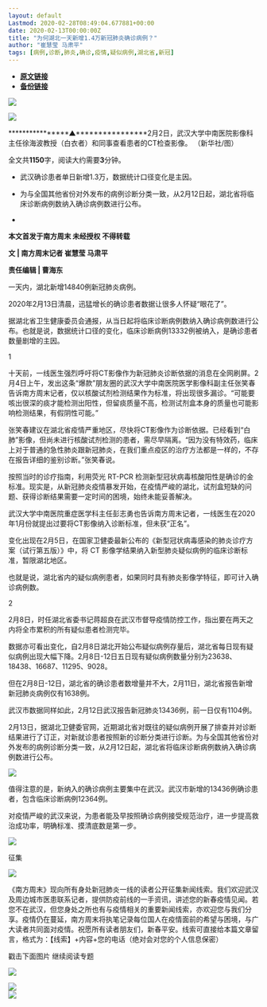 ```yaml
---
layout: default
Lastmod: 2020-02-28T08:49:04.677881+00:00
date: 2020-02-13T00:00:00Z
title: "为何湖北一天新增1.4万新冠肺炎确诊病例？"
author: "崔慧莹 马肃平"
tags: [病例,诊断,肺炎,确诊,疫情,疑似病例,湖北省,新冠]
---
```


* [**原文链接**](http://mp.weixin.qq.com/s?__biz=Njk5MTE1&mid=2652403930&idx=2&sn=b809a0b1c2fc702eec7c2c546fd28e09&chksm=33d9855e04ae0c4880ec756efd9c69394704082f4d5831e8c941d9db94945bf61d0efaa3bd95#rd)
* [**备份链接**](http://archive.is/OJUx3)


[![](/images/post/8a9380d1c9d44a084a45f1876dbc4564.jpg)](http://nfh5.sualyee.com/v3/idea/7tCGBrb5)

![](/images/post/8526bb5989291348bd238f3b3813038a.jpg)

****************▲****************2月2日，武汉大学中南医院影像科主任徐海波教授（白衣者）和同事查看患者的CT检查影像。 （新华社/图）

全文共**1150**字，阅读大约需要**3**分钟。

  

*   武汉确诊患者单日新增1.3万，数据统计口径变化是主因。
    

*   为与全国其他省份对外发布的病例诊断分类一致，从2月12日起，湖北省将临床诊断病例数纳入确诊病例数进行公布。
    
*     
    

**本文首发于南方周末 未经授权 不得转载**

**文 | 南方周末记者 崔慧莹 马肃平**

**责任编辑 | 曹海东**

  

一天内，湖北新增14840例新冠肺炎病例。

  

2020年2月13日清晨，迅猛增长的确诊患者数据让很多人怀疑“眼花了”。

  

据湖北省卫生健康委员会通报，从当日起将临床诊断病例数纳入确诊病例数进行公布。也就是说，数据统计口径的变化，临床诊断病例13332例被纳入，是确诊患者数量剧增的主因。

  

1

  

十天前，一线医生强烈呼吁将CT影像作为新冠肺炎诊断依据的消息在全网刷屏。2月4日上午，发出这条“爆款”朋友圈的武汉大学中南医院医学影像科副主任张笑春告诉南方周末记者，仅以核酸试剂检测结果作为标准，将出现很多漏诊。“可能要咳出很深的痰才能检测出阳性，但留痰质量不高，检测试剂盒本身的质量也可能影响检测结果，有假阴性可能。”

  

张笑春建议在湖北省疫情严重地区，尽快将CT影像作为诊断依据。已经看到“白肺”影像，但尚未进行核酸试剂检测的患者，需尽早隔离。“因为没有特效药，临床上对于普通的急性肺炎跟新冠肺炎，在我们重点疫区的治疗方法都是一样的，不存在报告详细的鉴别诊断。”张笑春说。

  

按照当时的诊疗指南，利用荧光 RT-PCR 检测新型冠状病毒核酸阳性是确诊的金标准。现实是，从新冠肺炎疫情暴发开始，在疫情严峻的湖北，试剂盒短缺的问题、获得诊断结果需要一定时间的困境，始终未能妥善解决。

  

武汉大学中南医院重症医学科主任彭志勇也告诉南方周末记者，一线医生在2020年1月份就提出过要将CT影像纳入诊断标准，但未获“正名”。

  

变化出现在2月5日，在国家卫健委最新公布的《新型冠状病毒感染的肺炎诊疗方案（试行第五版）》中，将 CT 影像学结果纳入新型肺炎疑似病例的临床诊断标准，暂限湖北地区。

  

也就是说，湖北省内的疑似病例患者，如果同时具有肺炎影像学特征，即可计入确诊病例数。

  

2

  

2月8日，时任湖北省委书记蒋超良在武汉市督导疫情防控工作，指出要在两天之内将全市累积的所有疑似患者检测完毕。

  

数据亦可看出变化，自2月8日湖北开始公布疑似病例存量后，湖北省每日现有疑似病例出现大幅下降。2月8日-12日五日现有疑似病例数量分别为23638、18438、16687、11295、9028。

  

但在2月8日-12日，湖北省的确诊患者数增量并不大，2月11日，湖北省报告新增新冠肺炎病例仅有1638例。

  

武汉市数据同样如此，2月12日武汉报告新冠肺炎13436例，前一日仅有1104例。

  

2月13日，据湖北卫健委官网，近期湖北省对既往的疑似病例开展了排查并对诊断结果进行了订正，对新就诊患者按照新的诊断分类进行诊断。为与全国其他省份对外发布的病例诊断分类一致，从2月12日起，湖北省将临床诊断病例数纳入确诊病例数进行公布。

  

![](/images/post/2a6a067bbf634bb7e0b8008361af64cf.jpg)

  

值得注意的是，新纳入的确诊病例主要集中在武汉。武汉市新增的13436例确诊患者，包含临床诊断病例12364例。

  

对疫情严峻的武汉来说，为患者能及早按照确诊病例接受规范治疗，进一步提高救治成功率，明确标准、摸清底数是第一步。

  

![](/images/post/458f0f5b0676eb7f1a31039be5e9fa15.jpg)

征集

  

![](/images/post/6c682736f28f926572665e56db3af054.jpg)

《南方周末》现向所有身处新冠肺炎一线的读者公开征集新闻线索。我们欢迎武汉及周边城市医患联系记者，提供防疫前线的一手资讯，讲述您的新春疫情见闻。若您不在武汉，但您身处之所也有与疫情相关的重要新闻线索，亦欢迎您与我们分享。疫情仍在蔓延，南方周末将执笔记录每位国人在疫情面前的希望与困境，与广大读者共同面对疫情。祝愿所有读者朋友们，新春平安。线索可直接给本篇文章留言，格式为：【线索】+内容+您的电话（绝对会对您的个人信息保密）

  

  

戳击下面图片 继续阅读专题  

[![](/images/post/4c1172650cff0479d61ef672e19bb2d4.jpg)](http://www.infzm.com/content/174984?from=nfzmwx)

  

![](/images/post/199619e2636ae24ac70fc2cc00baaa25.jpg)  
[![](/images/post/bc640b661b3af328e341d4a933e27fc5.jpg)](http://www.infzm.com/wap/#/vip?plnl=104)

